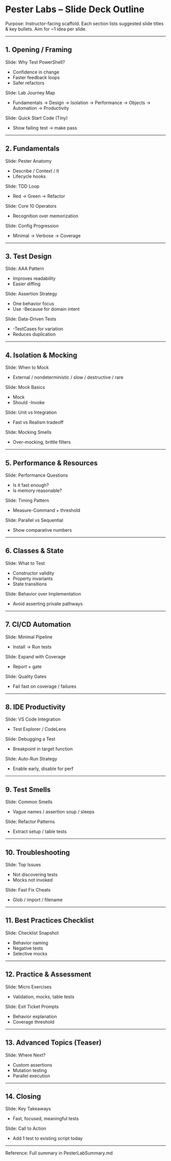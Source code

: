 # Pester Labs – Slide Deck Outline

Purpose: Instructor-facing scaffold. Each section lists suggested slide titles & key bullets. Aim for ~1 idea per slide.

---
## 1. Opening / Framing
Slide: Why Test PowerShell?
- Confidence in change
- Faster feedback loops
- Safer refactors

Slide: Lab Journey Map
- Fundamentals → Design → Isolation → Performance → Objects → Automation → Productivity

Slide: Quick Start Code (Tiny)
- Show failing test → make pass

---
## 2. Fundamentals
Slide: Pester Anatomy
- Describe / Context / It
- Lifecycle hooks

Slide: TDD Loop
- Red → Green → Refactor

Slide: Core 10 Operators
- Recognition over memorization

Slide: Config Progression
- Minimal → Verbose → Coverage

---
## 3. Test Design
Slide: AAA Pattern
- Improves readability
- Easier diffing

Slide: Assertion Strategy
- One behavior focus
- Use -Because for domain intent

Slide: Data-Driven Tests
- -TestCases for variation
- Reduces duplication

---
## 4. Isolation & Mocking
Slide: When to Mock
- External / nondeterministic / slow / destructive / rare

Slide: Mock Basics
- Mock <Command>
- Should -Invoke

Slide: Unit vs Integration
- Fast vs Realism tradeoff

Slide: Mocking Smells
- Over-mocking, brittle filters

---
## 5. Performance & Resources
Slide: Performance Questions
- Is it fast enough?
- Is memory reasonable?

Slide: Timing Pattern
- Measure-Command + threshold

Slide: Parallel vs Sequential
- Show comparative numbers

---
## 6. Classes & State
Slide: What to Test
- Constructor validity
- Property invariants
- State transitions

Slide: Behavior over Implementation
- Avoid asserting private pathways

---
## 7. CI/CD Automation
Slide: Minimal Pipeline
- Install → Run tests

Slide: Expand with Coverage
- Report + gate

Slide: Quality Gates
- Fail fast on coverage / failures

---
## 8. IDE Productivity
Slide: VS Code Integration
- Test Explorer / CodeLens

Slide: Debugging a Test
- Breakpoint in target function

Slide: Auto-Run Strategy
- Enable early, disable for perf

---
## 9. Test Smells
Slide: Common Smells
- Vague names / assertion soup / sleeps

Slide: Refactor Patterns
- Extract setup / table tests

---
## 10. Troubleshooting
Slide: Top Issues
- Not discovering tests
- Mocks not invoked

Slide: Fast Fix Cheats
- Glob / import / filename

---
## 11. Best Practices Checklist
Slide: Checklist Snapshot
- Behavior naming
- Negative tests
- Selective mocks

---
## 12. Practice & Assessment
Slide: Micro Exercises
- Validation, mocks, table tests

Slide: Exit Ticket Prompts
- Behavior explanation
- Coverage threshold

---
## 13. Advanced Topics (Teaser)
Slide: Where Next?
- Custom assertions
- Mutation testing
- Parallel execution

---
## 14. Closing
Slide: Key Takeaways
- Fast, focused, meaningful tests

Slide: Call to Action
- Add 1 test to existing script today

---
Reference: Full summary in PesterLabSummary.md

